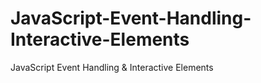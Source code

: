 # JavaScript-Event-Handling-Interactive-Elements
JavaScript Event Handling &amp; Interactive Elements
